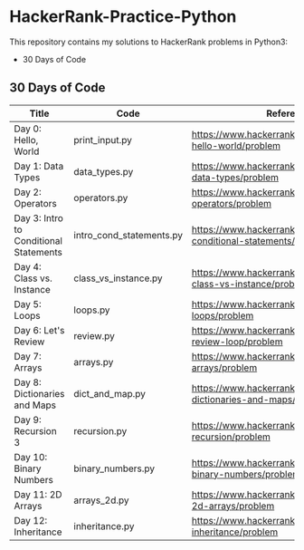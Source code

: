 # HackerRank-Practice-Python

This repository contains my solutions to HackerRank problems in Python3:

* 30 Days of Code

## 30 Days of Code



Title        | Code      | Reference
------------ | --------- | ---------
Day 0: Hello, World | print_input.py | https://www.hackerrank.com/challenges/30-hello-world/problem
Day 1: Data Types | data_types.py |  https://www.hackerrank.com/challenges/30-data-types/problem
Day 2: Operators | operators.py |  https://www.hackerrank.com/challenges/30-operators/problem
Day 3: Intro to Conditional Statements | intro_cond_statements.py |  https://www.hackerrank.com/challenges/30-conditional-statements/problem
Day 4: Class vs. Instance | class_vs_instance.py |  https://www.hackerrank.com/challenges/30-class-vs-instance/problem
Day 5: Loops | loops.py |  https://www.hackerrank.com/challenges/30-loops/problem
Day 6: Let's Review | review.py |  https://www.hackerrank.com/challenges/30-review-loop/problem
Day 7: Arrays | arrays.py |  https://www.hackerrank.com/challenges/30-arrays/problem
Day 8: Dictionaries and Maps | dict_and_map.py |  https://www.hackerrank.com/challenges/30-dictionaries-and-maps/problem
Day 9: Recursion 3 | recursion.py |  https://www.hackerrank.com/challenges/30-recursion/problem
Day 10: Binary Numbers | binary_numbers.py |  https://www.hackerrank.com/challenges/30-binary-numbers/problem
Day 11: 2D Arrays | arrays_2d.py |  https://www.hackerrank.com/challenges/30-2d-arrays/problem
Day 12: Inheritance | inheritance.py |  https://www.hackerrank.com/challenges/30-inheritance/problem
